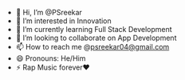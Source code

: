 - 👋 Hi, I’m @PSreekar
- 👀 I’m interested in Innovation
- 🌱 I’m currently learning Full Stack Development
- 💞️ I’m looking to collaborate on App Development
- 📫 How to reach me @psreekar04@gmail.com
- 😄 Pronouns: He/Him
- ⚡ Rap Music forever❤️

<!---
PSreekar/PSreekar is a ✨ special ✨ repository because its `README.md` (this file) appears on your GitHub profile.
You can click the Preview link to take a look at your changes.
--->
